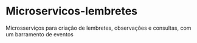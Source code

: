 # Microservicos-lembretes
 Microsserviços para criação de lembretes, observações e consultas, com um barramento de eventos
